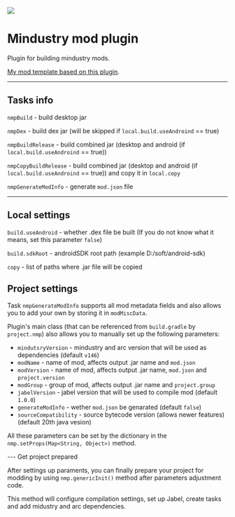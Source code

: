 [![](https://jitpack.io/v/nekit508/mindustry-mod-plugin.svg)](https://jitpack.io/#nekit508/mindustry-mod-plugin)

# Mindustry mod plugin

Plugin for building mindustry mods.

[My mod template based on this plugin](https://github.com/nekit508/mmp-template).

---
## Tasks info

`nmpBuild` - build desktop jar

`nmpDex` - build dex jar (will be skipped if `local.build.useAndroind` == true)

`nmpBuildRelease` - build combined jar (desktop and android (if `local.build.useAndroind` == true))

`nmpCopyBuildRelease` - build combined jar (desktop and android (if `local.build.useAndroind` == true)) and copy it in `local.copy`

`nmpGenerateModInfo` - generate `mod.json` file

---

## Local settings

`build.useAndroid` - whether .dex file be built (If you do not know what it means, set this parameter `false`)

`build.sdkRoot` - androidSDK root path (example D:/soft/android-sdk)

`copy` - list of paths where .jar file will be copied

## Project settings

Task `nmpGenerateModInfo` supports all mod metadata fields and also allows you to add your own by storing it in `modMiscData`.

Plugin's main class (that can be referenced from `build.gradle` by `project.nmp`) also allows you to manually set up the following parameters:
- `mindutsryVersion` - mindustry and arc version that will be used as dependencies (default `v146`)
- `modName` - name of mod, affects output .jar name and `mod.json`
- `modVersion` - name of mod, affects output .jar name, `mod.json` and `project.version`
- `modGroup` - group of mod, affects output .jar name and `project.group`
- `jabelVersion` - jabel version that will be used to compile mod (default `1.0.0`)
- `generateModInfo` - wether `mod.json` be genarated (default `false`)
- `sourceCompatibility` - source bytecode version (allows newer features) (default 20th java vesion)

All these parameters can be set by the dictionary in the `nmp.setProps(Map<String, Object>)` method.

--- Get project prepared

After settings up paraments, you can finally prepare your project for modding by using `nmp.genericInit()` method after parameters adjustment code.

This method will configure compilation settings, set up Jabel, create tasks and add midustry and arc dependencies.
